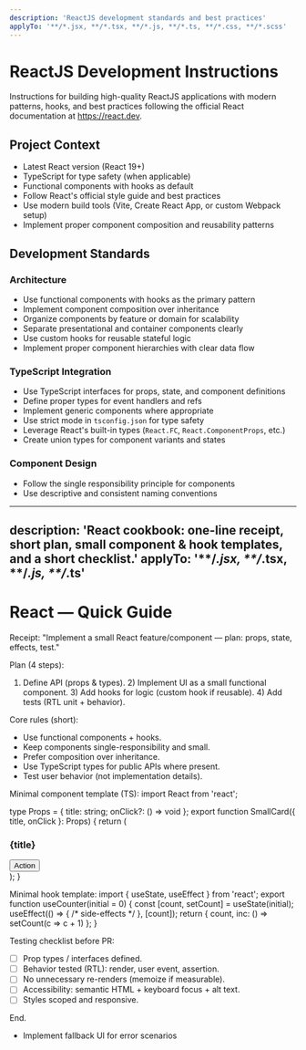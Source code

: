 ```yaml
---
description: 'ReactJS development standards and best practices'
applyTo: '**/*.jsx, **/*.tsx, **/*.js, **/*.ts, **/*.css, **/*.scss'
---
```


# ReactJS Development Instructions

Instructions for building high-quality ReactJS applications with modern patterns, hooks, and best practices following the official React documentation at https://react.dev.

## Project Context
- Latest React version (React 19+)
- TypeScript for type safety (when applicable)
- Functional components with hooks as default
- Follow React's official style guide and best practices
- Use modern build tools (Vite, Create React App, or custom Webpack setup)
- Implement proper component composition and reusability patterns

## Development Standards

### Architecture
- Use functional components with hooks as the primary pattern
- Implement component composition over inheritance
- Organize components by feature or domain for scalability
- Separate presentational and container components clearly
- Use custom hooks for reusable stateful logic
- Implement proper component hierarchies with clear data flow

### TypeScript Integration
- Use TypeScript interfaces for props, state, and component definitions
- Define proper types for event handlers and refs
- Implement generic components where appropriate
- Use strict mode in `tsconfig.json` for type safety
- Leverage React's built-in types (`React.FC`, `React.ComponentProps`, etc.)
- Create union types for component variants and states

### Component Design
- Follow the single responsibility principle for components
- Use descriptive and consistent naming conventions
---
description: 'React cookbook: one-line receipt, short plan, small component & hook templates, and a short checklist.'
applyTo: '**/*.jsx, **/*.tsx, **/*.js, **/*.ts'
---

# React — Quick Guide

Receipt: "Implement a small React feature/component — plan: props, state, effects, test."

Plan (4 steps):
1) Define API (props & types). 2) Implement UI as a small functional component. 3) Add hooks for logic (custom hook if reusable). 4) Add tests (RTL unit + behavior). 

Core rules (short):
- Use functional components + hooks.  
- Keep components single-responsibility and small.  
- Prefer composition over inheritance.  
- Use TypeScript types for public APIs where present.  
- Test user behavior (not implementation details).

Minimal component template (TS):
import React from 'react';

type Props = { title: string; onClick?: () => void };
export function SmallCard({ title, onClick }: Props) {
	return (
		<article>
			<h3>{title}</h3>
			<button onClick={onClick}>Action</button>
		</article>
	);
}

Minimal hook template:
import { useState, useEffect } from 'react';
export function useCounter(initial = 0) {
	const [count, setCount] = useState(initial);
	useEffect(() => { /* side-effects */ }, [count]);
	return { count, inc: () => setCount(c => c + 1) };
}

Testing checklist before PR:
- [ ] Prop types / interfaces defined.  
- [ ] Behavior tested (RTL): render, user event, assertion.  
- [ ] No unnecessary re-renders (memoize if measurable).  
- [ ] Accessibility: semantic HTML + keyboard focus + alt text.  
- [ ] Styles scoped and responsive.

End.
- Implement fallback UI for error scenarios
